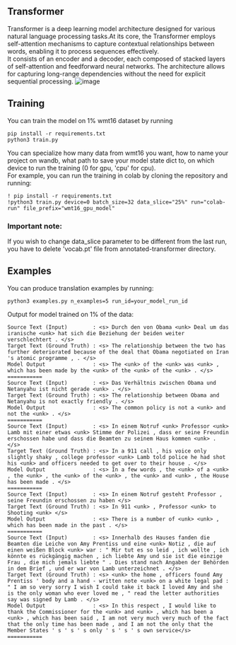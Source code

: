 ## Transformer
Transformer is a deep learning model architecture designed for various natural language
processing tasks.At its core, the Transformer employs self-attention mechanisms to capture
contextual relationships between words, enabling it to process sequences effectively. </br>
It consists of an encoder and a decoder, each composed of stacked layers of self-attention
and feedforward neural networks. The architecture allows for capturing long-range dependencies
without the need for explicit sequential processing.
![image](https://github.com/Nospoko/annotated-transformer/assets/74838859/b622628f-7b3d-4061-ae4d-4fcc7905aba6)

## Training
You can train the model on 1% wmt16 dataset by running
```shell
pip install -r requirements.txt
python3 train.py
```
You can specialize how many data from wmt16 you want, how to name your project on wandb, what
path to save your model state dict to, on which device to run the training (0 for gpu, 'cpu' for cpu). </br>
For example, you can run the training in colab by cloning the repository and running:
```shell
! pip install -r requirements.txt
!python3 train.py device=0 batch_size=32 data_slice="25%" run="colab-run" file_prefix="wmt16_gpu_model"
```
### Important note:
If you wish to change data_slice parameter to be different from the last run, you have to delete
'vocab.pt' file from annotated-transformer directory.
## Examples
You can produce translation examples by running:
```shell
python3 examples.py n_examples=5 run_id=your_model_run_id
```
Output for model trained on 1% of the data:
```
Source Text (Input)        : <s> Durch den von Obama <unk> Deal um das iranische <unk> hat sich die Beziehung der beiden weiter verschlechtert . </s>
Target Text (Ground Truth) : <s> The relationship between the two has further deteriorated because of the deal that Obama negotiated on Iran 's atomic programme , . </s>
Model Output               : <s> The <unk> of the <unk> was <unk> , which has been made by the <unk> of the <unk> of the <unk> . </s>
===========
Source Text (Input)        : <s> Das Verhältnis zwischen Obama und Netanyahu ist nicht gerade <unk> . </s>
Target Text (Ground Truth) : <s> The relationship between Obama and Netanyahu is not exactly friendly . </s>
Model Output               : <s> The common policy is not a <unk> and not the <unk> . </s>
===========
Source Text (Input)        : <s> In einem Notruf <unk> Professor <unk> Lamb mit einer etwas <unk> Stimme der Polizei , dass er seine Freundin erschossen habe und dass die Beamten zu seinem Haus kommen <unk> . </s>
Target Text (Ground Truth) : <s> In a 911 call , his voice only slightly shaky , college professor <unk> Lamb told police he had shot his <unk> and officers needed to get over to their house . </s>
Model Output               : <s> In a few words , the <unk> of a <unk> , the <unk> , the <unk> of the <unk> , the <unk> and <unk> , the House has been made . </s>
===========
Source Text (Input)        : <s> In einem Notruf gesteht Professor , seine Freundin erschossen zu haben </s>
Target Text (Ground Truth) : <s> In 911 <unk> , Professor <unk> to Shooting <unk> </s>
Model Output               : <s> There is a number of <unk> <unk> , which has been made in the past . </s>
===========
Source Text (Input)        : <s> Innerhalb des Hauses fanden die Beamten die Leiche von Amy Prentiss und eine <unk> Notiz , die auf einen weißen Block <unk> war : " Mir tut es so leid , ich wollte , ich könnte es rückgängig machen , ich liebte Amy und sie ist die einzige Frau , die mich jemals liebte " . Dies stand nach Angaben der Behörden in dem Brief , und er war von Lamb unterzeichnet . </s>
Target Text (Ground Truth) : <s> <unk> the home , officers found Amy Prentiss ' body and a hand - written note <unk> on a white legal pad : " I am so very sorry I wish I could take it back I loved Amy and she is the only woman who ever loved me , " read the letter authorities say was signed by Lamb . </s>
Model Output               : <s> In this respect , I would like to thank the Commissioner for the <unk> and <unk> , which has been a <unk> , which has been said , I am not very much very much of the fact that the only time has been made , and I am not the only that the Member States ' s ' s ' s only ' s ' s ' s own service</s>
===========
```

